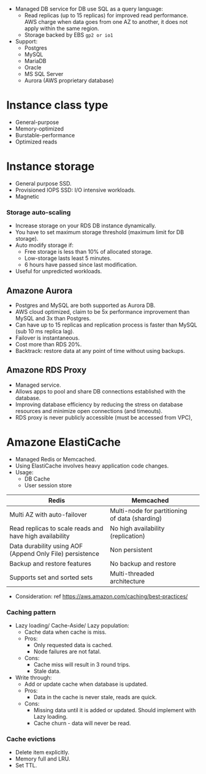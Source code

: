 - Managed DB service for DB use SQL as a query language:
	- Read replicas (up to 15 replicas) for improved read performance. AWS charge when data goes from one AZ to another, it does not apply within the same region.
	- Storage backed by EBS `gp2 or io1`
- Support:
	- Postgres
	- MySQL
	- MariaDB
	- Oracle
	- MS SQL Server
	- Aurora (AWS proprietary database)
# Instance class type
- General-purpose
- Memory-optimized
- Burstable-performance
- Optimized reads
# Instance storage
- General purpose SSD.
- Provisioned IOPS SSD: I/O intensive workloads.
- Magnetic
### Storage auto-scaling
- Increase storage on your RDS DB instance dynamically.
- You have to set maximum storage threshold (maximum limit for DB storage).
- Auto modify storage if:
	- Free storage is less than 10% of allocated storage.
	- Low-storage lasts least 5 minutes.
	- 6 hours have passed since last modification.
- Useful for unpredicted workloads.
## Amazone Aurora
- Postgres and MySQL are both supported as Aurora DB.
- AWS cloud optimized, claim to be 5x performance improvement than MySQL and 3x than Postgres.
- Can have up to 15 replicas and replication process is faster than MySQL (sub 10 ms replica lag).
- Failover is instantaneous.
- Cost more than RDS 20%.
- Backtrack: restore data at any point of time without using backups.
## Amazone RDS Proxy
- Managed service.
- Allows apps to pool and share DB connections established with the database.
- Improving database efficiency by reducing the stress on database resources and minimize open connections (and timeouts).
- RDS proxy is never publicly accessible (must be accessed from VPC),
# Amazone ElastiCache
- Managed Redis or Memcached.
- Using ElastiCache involves heavy application code changes.
- Usage:
	- DB Cache
	- User session store

| Redis                                                    | Memcached                                      |     |
| -------------------------------------------------------- | ---------------------------------------------- | --- |
| Multi AZ with auto-failover                              | Multi-node for partitioning of data (sharding) |     |
| Read replicas to scale reads and have high availability  | No high availability (replication)             |     |
| Data durability using AOF (Append Only File) persistence | Non persistent                                 |     |
| Backup and restore features                              | No backup and restore                          |     |
| Supports set and sorted sets                             | Multi-threaded architecture                    |     |
- Consideration: ref https://aws.amazon.com/caching/best-practices/
### Caching pattern
- Lazy loading/ Cache-Aside/ Lazy population:
	- Cache data when cache is miss.
	- Pros:
		- Only requested data is cached.
		- Node failures are not fatal.
	- Cons:
		- Cache miss will result in 3 round trips.
		- Stale data.
- Write through:
	- Add or update cache when database is updated.
	- Pros:
		- Data in the cache is never stale, reads are quick.
	- Cons:
		- Missing data until it is added or updated. Should implement with Lazy loading.
		- Cache churn - data will never be read.
### Cache evictions
- Delete item explicitly.
- Memory full and LRU.
- Set TTL.